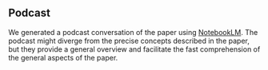 ## Podcast
We generated a podcast conversation of the paper using [NotebookLM](https://notebooklm.google/). The podcast might diverge from the precise concepts described in the paper, but they provide a general overview and facilitate the fast comprehension of the general aspects of the paper. 
